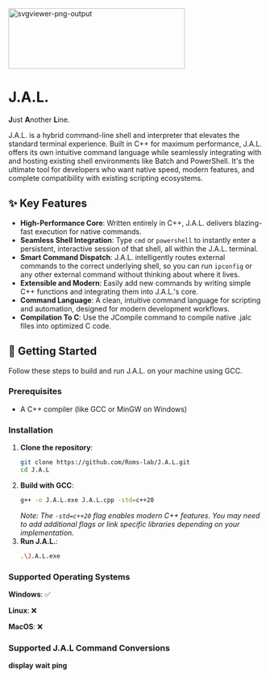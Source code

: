<img width="350" height="120" alt="svgviewer-png-output" src="https://github.com/user-attachments/assets/4cec72a3-d671-4e23-8457-f1dd6490f6cf" />

# J.A.L.

**J**ust **A**nother **L**ine.

J.A.L. is a hybrid command-line shell and interpreter that elevates the standard terminal experience. Built in C++ for maximum performance, J.A.L. offers its own intuitive command language while seamlessly integrating with and hosting existing shell environments like Batch and PowerShell. It's the ultimate tool for developers who want native speed, modern features, and complete compatibility with existing scripting ecosystems.

## ✨ Key Features

-   **High-Performance Core**: Written entirely in C++, J.A.L. delivers blazing-fast execution for native commands.
-   **Seamless Shell Integration**: Type `cmd` or `powershell` to instantly enter a persistent, interactive session of that shell, all within the J.A.L. terminal.
-   **Smart Command Dispatch**: J.A.L. intelligently routes external commands to the correct underlying shell, so you can run `ipconfig` or any other external command without thinking about where it lives.
-   **Extensible and Modern**: Easily add new commands by writing simple C++ functions and integrating them into J.A.L.'s core.
-   **Command Language**: A clean, intuitive command language for scripting and automation, designed for modern development workflows.
-   **Compilation To C**: Use the JCompile command to compile native .jalc files into optimized C code.

## 🚀 Getting Started

Follow these steps to build and run J.A.L. on your machine using GCC.

### Prerequisites

-   A C++ compiler (like GCC or MinGW on Windows)

### Installation

1.  **Clone the repository**:
    ```sh
    git clone https://github.com/Roms-lab/J.A.L.git
    cd J.A.L
    ```
2.  **Build with GCC**:
    ```sh
    g++ -o J.A.L.exe J.A.L.cpp -std=c++20
    ```
    *Note: The `-std=c++20` flag enables modern C++ features. You may need to add additional flags or link specific libraries depending on your implementation.*
3.  **Run J.A.L.**:
    ```sh
    .\J.A.L.exe
    ```
### Supported Operating Systems

**Windows**: ✅

**Linux**: ❌

**MacOS**: ❌

### Supported J.A.L Command Conversions
**display**
**wait**
**ping**
